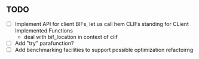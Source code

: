 TODO
----
 * [ ] Implement API for client BIFs, let us call hem CLIFs standing for CLient Implemented Functions
    - deal with bif_location in context of clif
 * [ ] Add "try" parafunction?
 * [ ] Add benchmarking facilities to support possible optimization refactoirng
